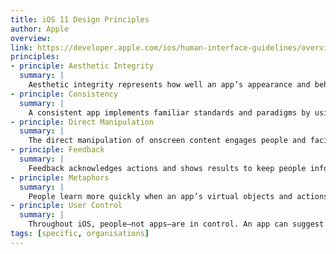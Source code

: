 ```yaml
---
title: iOS 11 Design Principles
author: Apple
overview:
link: https://developer.apple.com/ios/human-interface-guidelines/overview/themes/#//apple_ref/doc/uid/TP40006556-CH4-SW1
principles:
- principle: Aesthetic Integrity
  summary: |
    Aesthetic integrity represents how well an app’s appearance and behavior integrate with its function. For example, an app that helps people perform a serious task can keep them focused by using subtle, unobtrusive graphics, standard controls, and predictable behaviors. On the other hand, an immersive app, such as a game, can deliver a captivating appearance that promises fun and excitement, while encouraging discovery.
- principle: Consistency
  summary: |
    A consistent app implements familiar standards and paradigms by using system-provided interface elements, well-known icons, standard text styles, and uniform terminology. The app incorporates features and behaviors in ways people expect.
- principle: Direct Manipulation
  summary: |
    The direct manipulation of onscreen content engages people and facilitates understanding. Users experience direct manipulation when they rotate the device or use gestures to affect onscreen content. Through direct manipulation, they can see the immediate, visible results of their actions.
- principle: Feedback
  summary: |
    Feedback acknowledges actions and shows results to keep people informed. The built-in iOS apps provide perceptible feedback in response to every user action. Interactive elements are highlighted briefly when tapped, progress indicators communicate the status of long-running operations, and animation and sound help clarify the results of actions.
- principle: Metaphors
  summary: |
    People learn more quickly when an app’s virtual objects and actions are metaphors for familiar experiences—whether rooted in the real or digital world. Metaphors work well in iOS because people physically interact with the screen. They move views out of the way to expose content beneath. They drag and swipe content. They toggle switches, move sliders, and scroll through picker values. They even flick through pages of books and magazines.
- principle: User Control
  summary: |
    Throughout iOS, people—not apps—are in control. An app can suggest a course of action or warn about dangerous consequences, but it’s usually a mistake for the app to take over the decision-making. The best apps find the correct balance between enabling users and avoiding unwanted outcomes. An app can make people feel like they’re in control by keeping interactive elements familiar and predictable, confirming destructive actions, and making it easy to cancel operations, even when they’re already underway.
tags: [specific, organisations]
---
```


